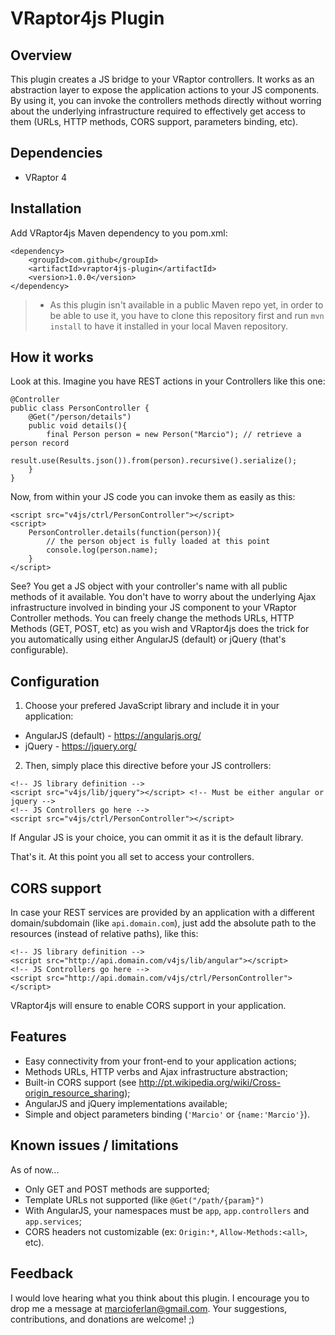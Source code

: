 # VRaptor4js Plugin

Overview
--------
This plugin creates a JS bridge to your VRaptor controllers. It works as an abstraction layer to expose the application actions to your JS components. By using it, you can invoke the controllers methods directly without worring about the underlying infrastructure required to effectively get access to them (URLs, HTTP methods, CORS support, parameters binding, etc).

Dependencies
------------
- VRaptor 4

Installation
------------
Add VRaptor4js Maven dependency to you pom.xml:
```
<dependency>
	<groupId>com.github</groupId>
	<artifactId>vraptor4js-plugin</artifactId>
	<version>1.0.0</version>
</dependency>
```

> * As this plugin isn't available in a public Maven repo yet, in order to be able to use it, you have to clone this repository first and run ```mvn install``` to have it installed in your local Maven repository. 

How it works
------------
Look at this. Imagine you have REST actions in your Controllers like this one: 
```
@Controller
public class PersonController {
    @Get("/person/details")
    public void details(){
        final Person person = new Person("Marcio"); // retrieve a person record
        result.use(Results.json()).from(person).recursive().serialize();
    }
}
```
Now, from within your JS code you can invoke them as easily as this: 
```
<script src="v4js/ctrl/PersonController"></script>
<script>
    PersonController.details(function(person)){
    	// the person object is fully loaded at this point
    	console.log(person.name);
    }
</script>
```
See? You get a JS object with your controller's name with all public methods of it available. You don't have to worry about the underlying Ajax infrastructure involved in binding your JS component to your VRaptor Controller methods. You can freely change the methods URLs, HTTP Methods (GET, POST, etc) as you wish and VRaptor4js does the trick for you automatically using either AngularJS (default) or jQuery (that's configurable).

Configuration
-------------
1) Choose your prefered JavaScript library and include it in your application:
- AngularJS (default) - https://angularjs.org/
- jQuery - https://jquery.org/

2) Then, simply place this directive before your JS controllers:

```
<!-- JS library definition -->
<script src="v4js/lib/jquery"></script> <!-- Must be either angular or jquery -->
<!-- JS Controllers go here -->
<script src="v4js/ctrl/PersonController"></script>
```
If Angular JS is your choice, you can ommit it as it is the default library.

That's it. At this point you all set to access your controllers.

CORS support
------------

In case your REST services are provided by an application with a different domain/subdomain (like ```api.domain.com```), just add the absolute path to the resources (instead of relative paths), like this:
```
<!-- JS library definition -->
<script src="http://api.domain.com/v4js/lib/angular"></script>
<!-- JS Controllers go here -->
<script src="http://api.domain.com/v4js/ctrl/PersonController"></script>
```
VRaptor4js will ensure to enable CORS support in your application.

Features
--------
- Easy connectivity from your front-end to your application actions;
- Methods URLs, HTTP verbs and Ajax infrastructure abstraction;
- Built-in CORS support (see http://pt.wikipedia.org/wiki/Cross-origin_resource_sharing);
- AngularJS and jQuery implementations available;
- Simple and object parameters binding (```'Marcio'``` or ```{name:'Marcio'}```).

Known issues / limitations
--------------------------
As of now...
- Only GET and POST methods are supported;
- Template URLs not supported (like ```@Get("/path/{param}")```
- With AngularJS, your namespaces must be ```app```, ```app.controllers``` and ```app.services```;
- CORS headers not customizable (ex: ```Origin:*```, ```Allow-Methods:<all>```, etc).

Feedback
--------
I would love hearing what you think about this plugin. I encourage you to drop me a message at marcioferlan@gmail.com. Your suggestions, contributions, and donations are welcome! ;)